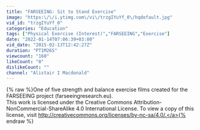 ```yaml
---
title: "FARSEEING: Sit to Stand Exercise"
image: "https:\/\/i.ytimg.com\/vi\/trzgIYuYf_0\/hqdefault.jpg"
vid_id: "trzgIYuYf_0"
categories: "Education"
tags: ["Physical Exercise (Interest)","FARSEEING","Exercise"]
date: "2022-01-14T07:06:39+03:00"
vid_date: "2015-02-13T12:42:27Z"
duration: "PT1M26S"
viewcount: "160"
likeCount: "0"
dislikeCount: ""
channel: "Alistair I Macdonald"
---
```

{% raw %}One of five strength and balance exercise films created for the FARSEEING project (farseeingresearch.eu).<br />This work is licensed under the Creative Commons Attribution-NonCommercial-ShareAlike 4.0 International License. To view a copy of this license, visit <a rel="nofollow" target="blank" href="http://creativecommons.org/licenses/by-nc-sa/4.0/.">http://creativecommons.org/licenses/by-nc-sa/4.0/.</a>{% endraw %}
